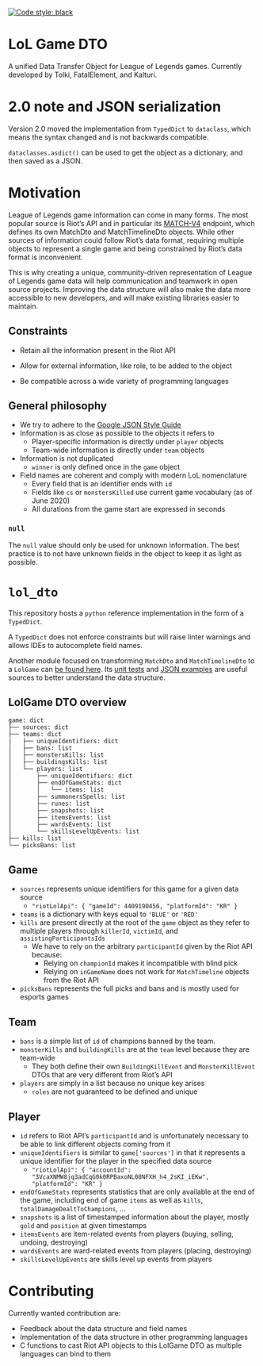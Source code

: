 [![Code style: black](https://img.shields.io/badge/code%20style-black-000000.svg)](https://github.com/psf/black)

# LoL Game DTO
A unified Data Transfer Object for League of Legends games. Currently developed by Tolki, FatalElement, and Kalturi.

# 2.0 note and JSON serialization

Version 2.0 moved the implementation from `TypedDict` to `dataclass`, which means the syntax changed and is not 
backwards compatible.

`dataclasses.asdict()` can be used to get the object as a dictionary, and then saved as a JSON. 

# Motivation
League of Legends game information can come in many forms. The most popular source is Riot’s API and in particular its 
[MATCH-V4](https://developer.riotgames.com/apis#match-v4/) endpoint, which defines its own MatchDto 
and MatchTimelineDto objects. While other sources of information could follow Riot’s data format, requiring
 multiple objects to represent a single game and being constrained by Riot’s data format is inconvenient.

This is why creating a unique, community-driven representation of League of Legends game data will help communication
and teamwork in open source projects. Improving the data structure will also make the data more accessible to new 
developers, and will make existing libraries easier to maintain.

## Constraints
- Retain all the information present in the Riot API

- Allow for external information, like role, to be added to the object

- Be compatible across a wide variety of programming languages

## General philosophy
- We try to adhere to the [Google JSON Style Guide](https://google.github.io/styleguide/jsoncstyleguide.xml?showone=Property_Name_Format#Property_Name_Format)
- Information is as close as possible to the objects it refers to
    - Player-specific information is directly under `player` objects
    - Team-wide information is directly under `team` objects
- Information is not duplicated
    - `winner` is only defined once in the `game` object
- Field names are coherent and comply with modern LoL nomenclature
    - Every field that is an identifier ends with `id`
    - Fields like `cs` or `monstersKilled` use current game vocabulary (as of June 2020)
    - All durations from the game start are expressed in seconds

### `null` 
The `null` value should only be used for unknown information. The best practice is to not have unknown fields in
the object to keep it as light as possible.

# `lol_dto`
This repository hosts a `python` reference implementation in the form of a `TypedDict`.

A `TypedDict` does not enforce constraints but will raise linter warnings and allows IDEs to autocomplete field names.

Another module focused on  transforming `MatchDto` and `MatchTimelineDto` to a `LolGame` can 
[be found here](https://github.com/mrtolkien/riot_transmute). Its 
[unit tests](https://github.com/mrtolkien/riot_transmute/blob/master/riot_api_to_lol_dto/tests/test_riotwatcher_dto.py#L35) 
and [JSON examples](https://github.com/mrtolkien/riot_transmute/tree/master/examples)
 are useful sources to better understand the data structure.

## LolGame DTO overview
```
game: dict
├── sources: dict
├── teams: dict
|   ├── uniqueIdentifiers: dict
│   ├── bans: list
│   ├── monstersKills: list
│   ├── buildingsKills: list
│   └── players: list
│       ├── uniqueIdentifiers: dict
│       ├── endOfGameStats: dict
│       │   └── items: list
│       ├── summonersSpells: list
│       ├── runes: list
│       ├── snapshots: list
│       ├── itemsEvents: list
│       ├── wardsEvents: list
│       └── skillsLevelUpEvents: list
├── kills: list
└── picksBans: list
```

## Game
- `sources` represents unique identifiers for this game for a given data source
    - `"riotLolApi": {
            "gameId": 4409190456,
            "platformId": "KR"
        }`
- `teams` is a dictionary with keys equal to `'BLUE'` or `'RED'`
- `kills` are present directly at the root of the `game` object as they refer to multiple players through 
`killerId`, `victimId`, and `assistingParticipantsIds`
    - We have to rely on the arbitrary `participantId` given by the Riot API because:
        - Relying on `championId` makes it incompatible with blind pick
        - Relying on `inGameName` does not work for `MatchTimeline` objects from the Riot API
- `picksBans` represents the full picks and bans and is mostly used for esports games

## Team
- `bans` is a simple list of `id` of champions banned by the team.
- `monsterKills` and `buildingKills` are at the `team` level because they are team-wide
    - They both define their own `BuildingKillEvent` and `MonsterKillEvent` DTOs that are very different from Riot’s API
- `players` are simply in a list because no unique key arises
    - `roles` are not guaranteed to be defined and unique

## Player
- `id` refers to Riot API’s `participantId` and is unfortunately necessary to be able to link different objects coming
from it
- `uniqueIdentifiers` is similar to `game['sources']` in that it represents a unique identifier for the player in the
 specified data source
    - `"riotLolApi": {
                            "accountId": "3VcaXNMW8jq3adCqG0k0RPBaxoNL08NFXH_h4_2sKI_iEKw",
                            "platformId": "KR"
                        }`
- `endOfGameStats` represents statistics that are only available at the end of the game, including end of game `items` 
as well as `kills`, `totalDamageDealtToChampions`, ...
- `snapshots` is a list of timestamped information about the player, mostly `gold` and `position` at given timestamps
- `itemsEvents` are item-related events from players (buying, selling, undoing, destroying)
- `wardsEvents` are ward-related events from players (placing, destroying)
- `skillsLevelUpEvents` are skills level up events from players

# Contributing
Currently wanted contribution are:
- Feedback about the data structure and field names
- Implementation of the data structure in other programming languages
- C functions to cast Riot API objects to this LolGame DTO as multiple languages can bind to them
